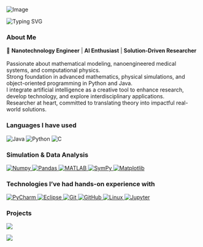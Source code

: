 ![Image](https://github.com/user-attachments/assets/ac335165-9e65-4a57-b983-56b7ebe1bf5b)

<!-- Texto animado -->
<img src="https://readme-typing-svg.herokuapp.com?font=Fira+Code&size=26&pause=1000&color=000000&center=true&vCenter=true&width=700&lines=Hi,+I'm+Belizario+Gutiérrez;Nanotech+Engineer+%7C+AI+Explorer+%7C+Scientist;Code+with+Purpose,+Create+with+Science." alt="Typing SVG" />

<!-- Sobre mí -->
<h3><strong>About Me</strong></h3>
<p>
  🚀 <strong>Nanotechnology Engineer</strong> | <strong>AI Enthusiast</strong> | <strong>Solution-Driven Researcher</strong><br><br>
  Passionate about mathematical modeling, nanoengineered medical systems, and computational physics.<br>
  Strong foundation in advanced mathematics, physical simulations, and object-oriented programming in Python and Java.<br>
  I integrate artificial intelligence as a creative tool to enhance research, develop technology, and explore interdisciplinary applications.<br>
  Researcher at heart, committed to translating theory into impactful real-world solutions.
</p>



</p>


<!-- Lenguajes -->
<h3><strong>Languages I have used</strong></h3>
<p>
  <img src="https://img.shields.io/badge/Java-007396?style=for-the-badge&logo=Java&logoColor=white" alt="Java"/>
  <img src="https://img.shields.io/badge/Python-3776AB?style=for-the-badge&logo=python&logoColor=white" alt="Python"/>
  <img src="https://img.shields.io/badge/C-A8B9CC?style=for-the-badge&logo=c&logoColor=white" alt="C"/>
</p>

<!-- Simulación y análisis de datos -->
<h3><strong>Simulation & Data Analysis</strong></h3>
<p>
  <a href="https://numpy.org/" target="_blank">
    <img src="https://img.shields.io/badge/Numpy-777BB4?style=for-the-badge&logo=numpy&logoColor=white" alt="Numpy"/>
  </a>
  <a href="https://pandas.pydata.org/" target="_blank">
    <img src="https://img.shields.io/badge/Pandas-150458?style=for-the-badge&logo=pandas&logoColor=white" alt="Pandas"/>
  </a>
  <a href="https://www.mathworks.com/products/matlab.html" target="_blank">
    <img src="https://img.shields.io/badge/MATLAB-0076A8?style=for-the-badge&logo=mathworks&logoColor=white" alt="MATLAB"/>
  </a>
  <a href="https://www.sympy.org/en/index.html" target="_blank">
    <img src="https://img.shields.io/badge/SymPy-6A5ACD?style=for-the-badge&logo=python&logoColor=white" alt="SymPy"/>
  </a>
  <a href="https://matplotlib.org/" target="_blank">
    <img src="https://img.shields.io/badge/Matplotlib-11557C?style=for-the-badge&logo=matplotlib&logoColor=white" alt="Matplotlib"/>
  </a>
</p>


<!-- Tecnologías -->
<h3><strong>Technologies I’ve had hands-on experience with</strong></h3>
<p>
  <a href="https://www.jetbrains.com/pycharm/" target="_blank">
    <img src="https://img.shields.io/badge/PyCharm-000000?style=for-the-badge&logo=pycharm&logoColor=white" alt="PyCharm"/>
  </a>
  <a href="https://www.eclipse.org/" target="_blank">
    <img src="https://img.shields.io/badge/Eclipse-2C2255?style=for-the-badge&logo=eclipse&logoColor=white" alt="Eclipse"/>
  </a>
  <a href="https://git-scm.com/" target="_blank">
    <img src="https://img.shields.io/badge/Git-F05032?style=for-the-badge&logo=git&logoColor=white" alt="Git"/>
  </a>
  <a href="https://github.com/" target="_blank">
    <img src="https://img.shields.io/badge/GitHub-181717?style=for-the-badge&logo=github&logoColor=white" alt="GitHub"/>
  </a>
  <a href="https://www.linux.org/" target="_blank">
    <img src="https://img.shields.io/badge/Linux-FCC624?style=for-the-badge&logo=linux&logoColor=black" alt="Linux"/>
  </a>
  <a href="https://jupyter.org/" target="_blank">
    <img src="https://img.shields.io/badge/Jupyter-F37626?style=for-the-badge&logo=jupyter&logoColor=white" alt="Jupyter"/>
  </a>
</p>

<h3><strong>Projects</strong></h3>
<p>
  <a href="https://github.com/CriskBel/Personal-Voice-Assistant-Python">
    <img align="center" src="https://github-readme-stats.vercel.app/api/pin/?username=CriskBel&repo=Personal-Voice-Assistant-Python&theme=tokyonight" />
  </a>
</p>

<p>
  <a href="https://github.com/Criskbel/Java-Minesweeper-OOP-Game-with-Swing-UI">
    <img align="center" src="https://github-readme-stats.vercel.app/api/pin/?username=Criskbel&repo=Java-Minesweeper-OOP-Game-with-Swing-UI&theme=tokyonight" />
  </a>
</p>






